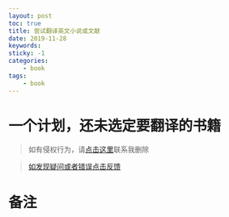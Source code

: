 ```yaml
---
layout: post
toc: true
title: 尝试翻译英文小说或文献
date: 2019-11-28
keywords:
sticky: -1
categories:
    - book
tags:
    - book
---
```

# 一个计划，还未选定要翻译的书籍
<!-- more -->
>如有侵权行为，请[点击这里](https://github.com/cooper-q/blog_hexo/issues)联系我删除

>[如发现疑问或者错误点击反馈](https://github.com/cooper-q/blog_hexo/issues)

# 备注

